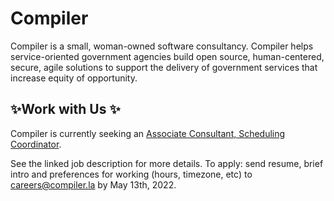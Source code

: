 # Compiler

Compiler is a small, woman-owned software consultancy. Compiler helps service-oriented government agencies build open source, human-centered, secure, agile solutions to support the delivery of government services that increase equity of opportunity.

## ✨Work with Us ✨

Compiler is currently seeking an [Associate Consultant, Scheduling Coordinator](https://github.com/compilerla/compiler/blob/main/jobs/associate_consultant_scheduling_coordinator.md).

See the linked job description for more details. To apply: send resume, brief intro and preferences for working (hours, timezone, etc) to careers@compiler.la by May 13th, 2022.
